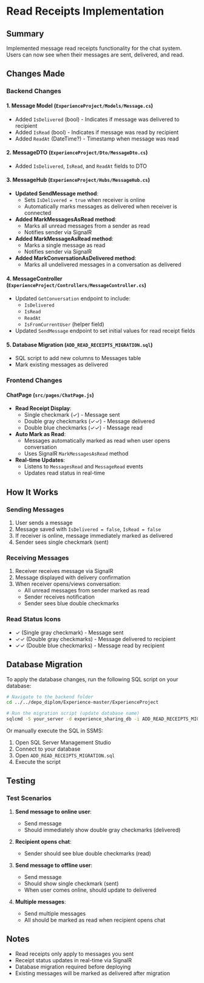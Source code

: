 # Read Receipts Implementation

## Summary
Implemented message read receipts functionality for the chat system. Users can now see when their messages are sent, delivered, and read.

## Changes Made

### Backend Changes

#### 1. Message Model (`ExperienceProject/Models/Message.cs`)
- Added `IsDelivered` (bool) - Indicates if message was delivered to recipient
- Added `IsRead` (bool) - Indicates if message was read by recipient
- Added `ReadAt` (DateTime?) - Timestamp when message was read

#### 2. MessageDTO (`ExperienceProject/Dto/MessageDto.cs`)
- Added `IsDelivered`, `IsRead`, and `ReadAt` fields to DTO

#### 3. MessageHub (`ExperienceProject/Hubs/MessageHub.cs`)
- **Updated SendMessage method**: 
  - Sets `IsDelivered = true` when receiver is online
  - Automatically marks messages as delivered when receiver is connected
- **Added MarkMessagesAsRead method**: 
  - Marks all unread messages from a sender as read
  - Notifies sender via SignalR
- **Added MarkMessageAsRead method**: 
  - Marks a single message as read
  - Notifies sender via SignalR
- **Added MarkConversationAsDelivered method**: 
  - Marks all undelivered messages in a conversation as delivered

#### 4. MessageController (`ExperienceProject/Controllers/MessageController.cs`)
- Updated `GetConversation` endpoint to include:
  - `IsDelivered`
  - `IsRead`
  - `ReadAt`
  - `IsFromCurrentUser` (helper field)
- Updated `SendMessage` endpoint to set initial values for read receipt fields

#### 5. Database Migration (`ADD_READ_RECEIPTS_MIGRATION.sql`)
- SQL script to add new columns to Messages table
- Mark existing messages as delivered

### Frontend Changes

#### ChatPage (`src/pages/ChatPage.js`)
- **Read Receipt Display**: 
  - Single checkmark (✓) - Message sent
  - Double gray checkmarks (✓✓) - Message delivered
  - Double blue checkmarks (✓✓) - Message read
- **Auto Mark as Read**: 
  - Messages automatically marked as read when user opens conversation
  - Uses SignalR `MarkMessagesAsRead` method
- **Real-time Updates**: 
  - Listens to `MessagesRead` and `MessageRead` events
  - Updates read status in real-time

## How It Works

### Sending Messages
1. User sends a message
2. Message saved with `IsDelivered = false`, `IsRead = false`
3. If receiver is online, message immediately marked as delivered
4. Sender sees single checkmark (sent)

### Receiving Messages
1. Receiver receives message via SignalR
2. Message displayed with delivery confirmation
3. When receiver opens/views conversation:
   - All unread messages from sender marked as read
   - Sender receives notification
   - Sender sees blue double checkmarks

### Read Status Icons
- ✓ (Single gray checkmark) - Message sent
- ✓✓ (Double gray checkmarks) - Message delivered to recipient
- ✓✓ (Double blue checkmarks) - Message read by recipient

## Database Migration

To apply the database changes, run the following SQL script on your database:

```bash
# Navigate to the backend folder
cd ../../depo_diplom/Experience-master/ExperienceProject

# Run the migration script (update database name)
sqlcmd -S your_server -d experience_sharing_db -i ADD_READ_RECEIPTS_MIGRATION.sql
```

Or manually execute the SQL in SSMS:
1. Open SQL Server Management Studio
2. Connect to your database
3. Open `ADD_READ_RECEIPTS_MIGRATION.sql`
4. Execute the script

## Testing

### Test Scenarios
1. **Send message to online user**:
   - Send message
   - Should immediately show double gray checkmarks (delivered)
   
2. **Recipient opens chat**:
   - Sender should see blue double checkmarks (read)
   
3. **Send message to offline user**:
   - Send message
   - Should show single checkmark (sent)
   - When user comes online, should update to delivered

4. **Multiple messages**:
   - Send multiple messages
   - All should be marked as read when recipient opens chat

## Notes
- Read receipts only apply to messages you sent
- Receipt status updates in real-time via SignalR
- Database migration required before deploying
- Existing messages will be marked as delivered after migration

